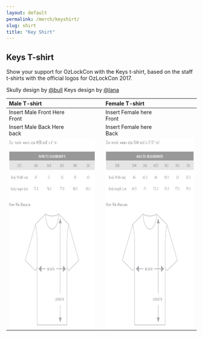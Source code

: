 ```yaml
---
layout: default
permalink: /merch/keyshirt/
slug: shirt
title: "Key Shirt"
---
```


## Keys T-shirt

Show your support for OzLockCon with the Keys t-shirt, based on the staff t-shirts with the official logos for OzLockCon 2017.

Skully design by [@bull](https://twitter.com/robertwinkel)
Keys design by [@lana](https://twitter.com/AlannahGuo)


| Male T-shirt | | Female T-shirt |
| :------------- | :------------- | :------------- |
| Insert Male Front Here <br /> Front | | Insert Female here <br /> Front |
| Insert Male Back Here <br /> back | | Insert Female here <br /> Back |
| <img src="/images/merch/male_t_sizing.jpg" alt="Male T-shirt Sizing Information" height = "500" />  | | <img src="/images/merch/female_t_sizing.jpg" alt="Female T-shirt Sizing Information" height = "500" />  |

